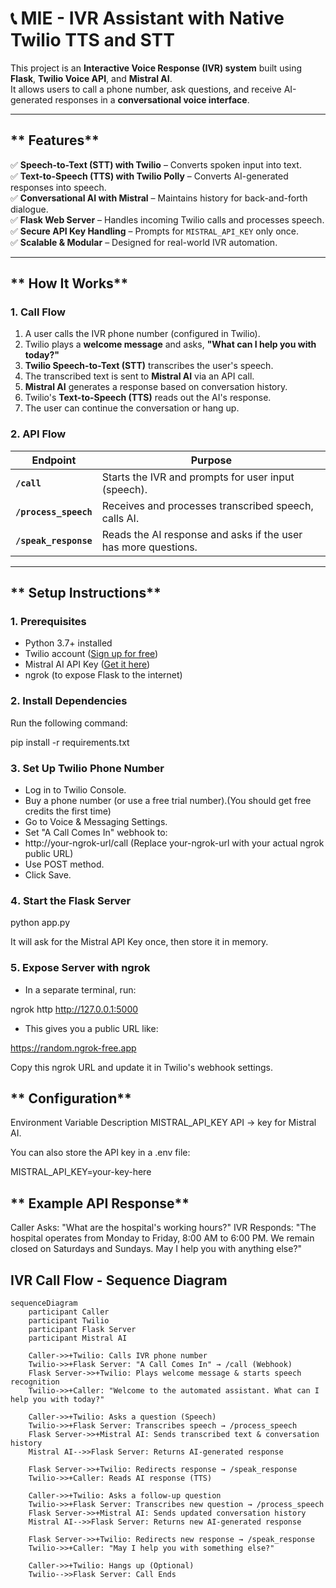 # 📞 MIE - IVR Assistant with Native Twilio TTS and STT

This project is an **Interactive Voice Response (IVR) system** built using **Flask**, **Twilio Voice API**, and **Mistral AI**.  
It allows users to call a phone number, ask questions, and receive AI-generated responses in a **conversational voice interface**.

---

## ** Features**
✅ **Speech-to-Text (STT) with Twilio** – Converts spoken input into text.  
✅ **Text-to-Speech (TTS) with Twilio Polly** – Converts AI-generated responses into speech.  
✅ **Conversational AI with Mistral** – Maintains history for back-and-forth dialogue.  
✅ **Flask Web Server** – Handles incoming Twilio calls and processes speech.  
✅ **Secure API Key Handling** – Prompts for `MISTRAL_API_KEY` only once.  
✅ **Scalable & Modular** – Designed for real-world IVR automation.  

---


## ** How It Works**
### **1️. Call Flow**
1. A user calls the IVR phone number (configured in Twilio).  
2. Twilio plays a **welcome message** and asks, **"What can I help you with today?"**  
3. **Twilio Speech-to-Text (STT)** transcribes the user's speech.  
4. The transcribed text is sent to **Mistral AI** via an API call.  
5. **Mistral AI** generates a response based on conversation history.  
6. Twilio's **Text-to-Speech (TTS)** reads out the AI's response.  
7. The user can continue the conversation or hang up.

### **2️. API Flow**
| **Endpoint** | **Purpose** |
|-------------|------------|
| **`/call`** | Starts the IVR and prompts for user input (speech). |
| **`/process_speech`** | Receives and processes transcribed speech, calls AI. |
| **`/speak_response`** | Reads the AI response and asks if the user has more questions. |

---

## ** Setup Instructions**
### **1️. Prerequisites**
- Python 3.7+ installed
- Twilio account ([Sign up for free](https://www.twilio.com/try-twilio))
- Mistral AI API Key ([Get it here](https://mistral.ai))
- ngrok (to expose Flask to the internet)

### **2️. Install Dependencies**
Run the following command:

pip install -r requirements.txt

### **3️. Set Up Twilio Phone Number**
- Log in to Twilio Console.
- Buy a phone number (or use a free trial number).(You should get free credits the first time)
- Go to Voice & Messaging Settings.
- Set "A Call Comes In" webhook to:
- http://your-ngrok-url/call (Replace your-ngrok-url with your actual ngrok public URL)
- Use POST method.
- Click Save.

### **4️. Start the Flask Server**

python app.py

It will ask for the Mistral API Key once, then store it in memory.


### **5️. Expose Server with ngrok**
- In a separate terminal, run:

ngrok http http://127.0.0.1:5000

- This gives you a public URL like:

https://random.ngrok-free.app

Copy this ngrok URL and update it in Twilio's webhook settings.


## ** Configuration**

Environment Variable	      Description
MISTRAL_API_KEY	API     ->    key for Mistral AI.

You can also store the API key in a .env file:

MISTRAL_API_KEY=your-key-here

## ** Example API Response**

Caller Asks:
"What are the hospital's working hours?"
IVR Responds:
"The hospital operates from Monday to Friday, 8:00 AM to 6:00 PM.
We remain closed on Saturdays and Sundays.
May I help you with anything else?"


## IVR Call Flow - Sequence Diagram

```mermaid
sequenceDiagram
    participant Caller
    participant Twilio
    participant Flask Server
    participant Mistral AI

    Caller->>+Twilio: Calls IVR phone number
    Twilio->>+Flask Server: "A Call Comes In" → /call (Webhook)
    Flask Server->>+Twilio: Plays welcome message & starts speech recognition
    Twilio->>+Caller: "Welcome to the automated assistant. What can I help you with today?"

    Caller->>+Twilio: Asks a question (Speech)
    Twilio->>+Flask Server: Transcribes speech → /process_speech
    Flask Server->>+Mistral AI: Sends transcribed text & conversation history
    Mistral AI-->>Flask Server: Returns AI-generated response

    Flask Server->>+Twilio: Redirects response → /speak_response
    Twilio->>+Caller: Reads AI response (TTS)
    
    Caller->>+Twilio: Asks a follow-up question
    Twilio->>+Flask Server: Transcribes new question → /process_speech
    Flask Server->>+Mistral AI: Sends updated conversation history
    Mistral AI-->>Flask Server: Returns new AI-generated response

    Flask Server->>+Twilio: Redirects new response → /speak_response
    Twilio->>+Caller: "May I help you with something else?"
    
    Caller->>+Twilio: Hangs up (Optional)
    Twilio-->>Flask Server: Call Ends